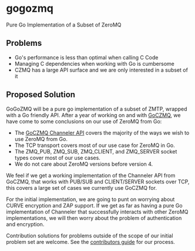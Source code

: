# gogozmq
Pure Go Implementation of a Subset of ZeroMQ

## Problems
* Go's performance is less than optimal when calling C Code
* Managing C dependencies when working with Go is cumbersome
* CZMQ has a large API surface and we are only interested in a subset of it

## Proposed Solution
GoGoZMQ will be a pure go implementation of a subset of ZMTP, wrapped with a Go friendly API. After a year of working on and with [GoCZMQ](https://github.com/zeromq/goczmq), we have come to some conclusions on our use of ZeroMQ from Go:
* The [GoCZMQ Channeler API](https://godoc.org/github.com/zeromq/goczmq#Channeler) covers the majority of the ways we wish to use ZeroMQ from Go.
* The TCP transport covers most of our use case for ZeroMQ in Go. 
* The ZMQ_PUB, ZMQ_SUB, ZMQ_CLIENT, and ZMQ_SERVER socket types cover most of our use cases.
* We do not care about ZeroMQ versions before version 4.

We feel if we get a working implementation of the Channeler API from GoCZMQ, that works with PUB/SUB and CLIENT/SERVER sockets over TCP, this covers a large set of cases we currently use GoCZMQ for.

For the initial implementation, we are going to punt on worrying about CURVE encryption and ZAP support. If we get as far as having a pure Go implementation of Channeler that successfully interacts with other ZeroMQ implementations, we will then worry about the problem of authentication and encryption.

Contribution solutions for problems outside of the scope of our initial problem set are welcome. See the [contributors guide](https://github.com/zeromq/goczmq/CONTRIBUTING.md) for our process.

